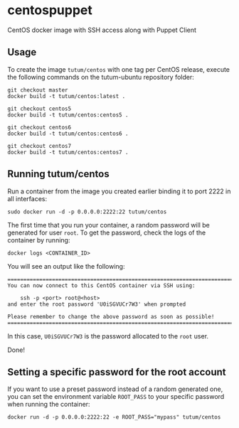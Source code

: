 centospuppet
============

CentOS docker image with SSH access along with Puppet Client


Usage
-----

To create the image `tutum/centos` with one tag per CentOS release, execute the following commands on the tutum-ubuntu repository folder:

	git checkout master
	docker build -t tutum/centos:latest .

	git checkout centos5
	docker build -t tutum/centos:centos5 .

	git checkout centos6
	docker build -t tutum/centos:centos6 .

	git checkout centos7
	docker build -t tutum/centos:centos7 .


Running tutum/centos
--------------------

Run a container from the image you created earlier binding it to port 2222 in all interfaces:

	sudo docker run -d -p 0.0.0.0:2222:22 tutum/centos

The first time that you run your container, a random password will be generated
for user `root`. To get the password, check the logs of the container by running:

	docker logs <CONTAINER_ID>

You will see an output like the following:

	========================================================================
	You can now connect to this CentOS container via SSH using:

	    ssh -p <port> root@<host>
	and enter the root password 'U0iSGVUCr7W3' when prompted

	Please remember to change the above password as soon as possible!
	========================================================================

In this case, `U0iSGVUCr7W3` is the password allocated to the `root` user.

Done!


Setting a specific password for the root account
------------------------------------------------

If you want to use a preset password instead of a random generated one, you can
set the environment variable `ROOT_PASS` to your specific password when running the container:

	docker run -d -p 0.0.0.0:2222:22 -e ROOT_PASS="mypass" tutum/centos


